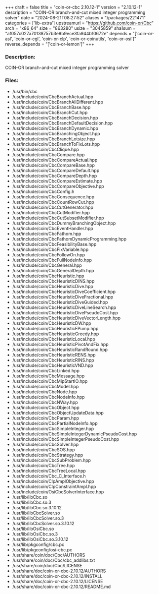 +++
draft = false
title = "coin-or-cbc 2.10.12-1"
version = "2.10.12-1"
description = "COIN-OR branch-and-cut mixed integer programming solver"
date = "2024-08-21T08:27:52"
aliases = "/packages/221471"
categories = ['lib-extra']
upstreamurl = "https://github.com/coin-or/Cbc"
arch = "x86_64"
size = "863280"
usize = "3045859"
sha1sum = "af057c027a70138757b3e9b9ece3fa944b10672e"
depends = "['coin-or-asl', 'coin-or-cgl', 'coin-or-clp', 'coin-or-coinutils', 'coin-or-osi']"
reverse_depends = "['coin-or-lemon']"
+++
### Description: 
COIN-OR branch-and-cut mixed integer programming solver

### Files: 
* /usr/bin/cbc
* /usr/include/coin/CbcBranchActual.hpp
* /usr/include/coin/CbcBranchAllDifferent.hpp
* /usr/include/coin/CbcBranchBase.hpp
* /usr/include/coin/CbcBranchCut.hpp
* /usr/include/coin/CbcBranchDecision.hpp
* /usr/include/coin/CbcBranchDefaultDecision.hpp
* /usr/include/coin/CbcBranchDynamic.hpp
* /usr/include/coin/CbcBranchingObject.hpp
* /usr/include/coin/CbcBranchLotsize.hpp
* /usr/include/coin/CbcBranchToFixLots.hpp
* /usr/include/coin/CbcClique.hpp
* /usr/include/coin/CbcCompare.hpp
* /usr/include/coin/CbcCompareActual.hpp
* /usr/include/coin/CbcCompareBase.hpp
* /usr/include/coin/CbcCompareDefault.hpp
* /usr/include/coin/CbcCompareDepth.hpp
* /usr/include/coin/CbcCompareEstimate.hpp
* /usr/include/coin/CbcCompareObjective.hpp
* /usr/include/coin/CbcConfig.h
* /usr/include/coin/CbcConsequence.hpp
* /usr/include/coin/CbcCountRowCut.hpp
* /usr/include/coin/CbcCutGenerator.hpp
* /usr/include/coin/CbcCutModifier.hpp
* /usr/include/coin/CbcCutSubsetModifier.hpp
* /usr/include/coin/CbcDummyBranchingObject.hpp
* /usr/include/coin/CbcEventHandler.hpp
* /usr/include/coin/CbcFathom.hpp
* /usr/include/coin/CbcFathomDynamicProgramming.hpp
* /usr/include/coin/CbcFeasibilityBase.hpp
* /usr/include/coin/CbcFixVariable.hpp
* /usr/include/coin/CbcFollowOn.hpp
* /usr/include/coin/CbcFullNodeInfo.hpp
* /usr/include/coin/CbcGeneral.hpp
* /usr/include/coin/CbcGeneralDepth.hpp
* /usr/include/coin/CbcHeuristic.hpp
* /usr/include/coin/CbcHeuristicDINS.hpp
* /usr/include/coin/CbcHeuristicDive.hpp
* /usr/include/coin/CbcHeuristicDiveCoefficient.hpp
* /usr/include/coin/CbcHeuristicDiveFractional.hpp
* /usr/include/coin/CbcHeuristicDiveGuided.hpp
* /usr/include/coin/CbcHeuristicDiveLineSearch.hpp
* /usr/include/coin/CbcHeuristicDivePseudoCost.hpp
* /usr/include/coin/CbcHeuristicDiveVectorLength.hpp
* /usr/include/coin/CbcHeuristicDW.hpp
* /usr/include/coin/CbcHeuristicFPump.hpp
* /usr/include/coin/CbcHeuristicGreedy.hpp
* /usr/include/coin/CbcHeuristicLocal.hpp
* /usr/include/coin/CbcHeuristicPivotAndFix.hpp
* /usr/include/coin/CbcHeuristicRandRound.hpp
* /usr/include/coin/CbcHeuristicRENS.hpp
* /usr/include/coin/CbcHeuristicRINS.hpp
* /usr/include/coin/CbcHeuristicVND.hpp
* /usr/include/coin/CbcLinked.hpp
* /usr/include/coin/CbcMessage.hpp
* /usr/include/coin/CbcMipStartIO.hpp
* /usr/include/coin/CbcModel.hpp
* /usr/include/coin/CbcNode.hpp
* /usr/include/coin/CbcNodeInfo.hpp
* /usr/include/coin/CbcNWay.hpp
* /usr/include/coin/CbcObject.hpp
* /usr/include/coin/CbcObjectUpdateData.hpp
* /usr/include/coin/CbcParam.hpp
* /usr/include/coin/CbcPartialNodeInfo.hpp
* /usr/include/coin/CbcSimpleInteger.hpp
* /usr/include/coin/CbcSimpleIntegerDynamicPseudoCost.hpp
* /usr/include/coin/CbcSimpleIntegerPseudoCost.hpp
* /usr/include/coin/CbcSolver.hpp
* /usr/include/coin/CbcSOS.hpp
* /usr/include/coin/CbcStrategy.hpp
* /usr/include/coin/CbcSubProblem.hpp
* /usr/include/coin/CbcTree.hpp
* /usr/include/coin/CbcTreeLocal.hpp
* /usr/include/coin/Cbc_C_Interface.h
* /usr/include/coin/ClpAmplObjective.hpp
* /usr/include/coin/ClpConstraintAmpl.hpp
* /usr/include/coin/OsiCbcSolverInterface.hpp
* /usr/lib/libCbc.so
* /usr/lib/libCbc.so.3
* /usr/lib/libCbc.so.3.10.12
* /usr/lib/libCbcSolver.so
* /usr/lib/libCbcSolver.so.3
* /usr/lib/libCbcSolver.so.3.10.12
* /usr/lib/libOsiCbc.so
* /usr/lib/libOsiCbc.so.3
* /usr/lib/libOsiCbc.so.3.10.12
* /usr/lib/pkgconfig/cbc.pc
* /usr/lib/pkgconfig/osi-cbc.pc
* /usr/share/coin/doc/Cbc/AUTHORS
* /usr/share/coin/doc/Cbc/cbc_addlibs.txt
* /usr/share/coin/doc/Cbc/LICENSE
* /usr/share/doc/coin-or-cbc-2.10.12/AUTHORS
* /usr/share/doc/coin-or-cbc-2.10.12/INSTALL
* /usr/share/doc/coin-or-cbc-2.10.12/LICENSE
* /usr/share/doc/coin-or-cbc-2.10.12/README.md
